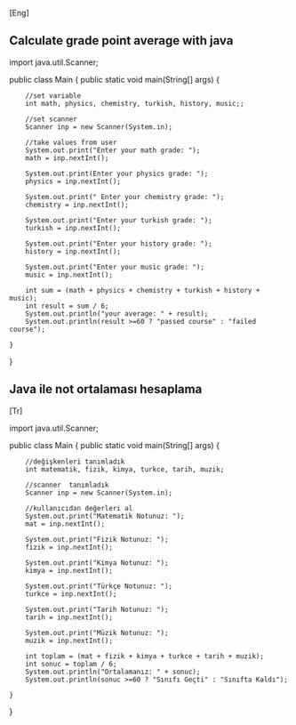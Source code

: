[Eng]
<h2>Calculate grade point average with java</h2>

import java.util.Scanner;

public class Main {
    public static void main(String[] args) {
        
        //set variable 
        int math, physics, chemistry, turkish, history, music;;

        //set scanner 
        Scanner inp = new Scanner(System.in);

        //take values from user
        System.out.print("Enter your math grade: ");
        math = inp.nextInt();

        System.out.print(Enter your physics grade: ");
        physics = inp.nextInt();

        System.out.print(" Enter your chemistry grade: ");
        chemistry = inp.nextInt();

        System.out.print("Enter your turkish grade: ");
        turkish = inp.nextInt();

        System.out.print("Enter your history grade: ");
        history = inp.nextInt();

        System.out.print("Enter your music grade: ");
        music = inp.nextInt();

        int sum = (math + physics + chemistry + turkish + history + music);
        int result = sum / 6;
        System.out.println("your average: " + result);
        System.out.println(result >=60 ? "passed course" : "failed course");

    }

}
<h2>Java ile not ortalaması hesaplama</h2>
        
[Tr]

import java.util.Scanner;

public class Main {
    public static void main(String[] args) {
       
        //değişkenleri tanımladık
        int matematik, fizik, kimya, turkce, tarih, muzik;

        //scanner  tanımladık
        Scanner inp = new Scanner(System.in);

        //kullanıcıdan değerleri al
        System.out.print("Matematik Notunuz: ");
        mat = inp.nextInt();

        System.out.print("Fizik Notunuz: ");
        fizik = inp.nextInt();

        System.out.print("Kimya Notunuz: ");
        kimya = inp.nextInt();

        System.out.print("Türkçe Notunuz: ");
        turkce = inp.nextInt();

        System.out.print("Tarih Notunuz: ");
        tarih = inp.nextInt();

        System.out.print("Müzik Notunuz: ");
        muzik = inp.nextInt();

        int toplam = (mat + fizik + kimya + turkce + tarih + muzik);
        int sonuc = toplam / 6;
        System.out.println("Ortalamanız: " + sonuc);
        System.out.println(sonuc >=60 ? "Sınıfı Geçti" : "Sınıfta Kaldı");

    }

}    






